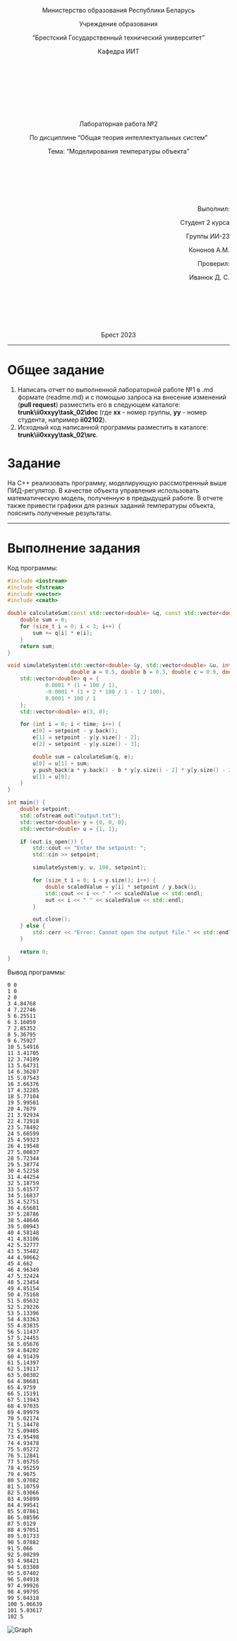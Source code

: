<p align="center"> Министерство образования Республики Беларусь</p>
<p align="center">Учреждение образования</p>
<p align="center">“Брестский Государственный технический университет”</p>
<p align="center">Кафедра ИИТ</p>
<br><br><br><br><br><br><br>
<p align="center">Лабораторная работа №2</p>
<p align="center">По дисциплине “Общая теория интеллектуальных систем”</p>
<p align="center">Тема: “Моделирования температуры объекта”</p>
<br><br><br><br><br>
<p align="right">Выполнил:</p>
<p align="right">Студент 2 курса</p>
<p align="right">Группы ИИ-23</p>
<p align="right">Кононов А.М.</p>
<p align="right">Проверил:</p>
<p align="right">Иванюк Д. С.</p>
<br><br><br><br><br>
<p align="center">Брест 2023</p>

---

# Общее задание #
1. Написать отчет по выполненной лабораторной работе №1 в .md формате (readme.md) и с помощью запроса на внесение изменений (**pull request**) разместить его в следующем каталоге: **trunk\ii0xxyy\task_02\doc** (где **xx** - номер группы, **yy** - номер студента, например **ii02102**).
2. Исходный код написанной программы разместить в каталоге: **trunk\ii0xxyy\task_02\src**.

# Задание #
На C++ реализовать программу, моделирующую рассмотренный выше ПИД-регулятор.  В качестве объекта управления использовать математическую модель, полученную в предыдущей работе.
В отчете также привести графики для разных заданий температуры объекта, пояснить полученные результаты.

---

# Выполнение задания #

Код программы:
```C++
#include <iostream>
#include <fstream>
#include <vector>
#include <cmath>

double calculateSum(const std::vector<double> &q, const std::vector<double> &e) {
    double sum = 0;
    for (size_t i = 0; i < 3; i++) {
        sum += q[i] * e[i];
    }
    return sum;
}

void simulateSystem(std::vector<double> &y, std::vector<double> &u, int time, double setpoint,
                    double a = 0.5, double b = 0.3, double c = 0.9, double d = 0.7) {
    std::vector<double> q = {
            0.0001 * (1 + 100 / 1),
            -0.0001 * (1 + 2 * 100 / 1 - 1 / 100),
            0.0001 * 100 / 1
    };
    std::vector<double> e(3, 0);

    for (int i = 0; i < time; i++) {
        e[0] = setpoint - y.back();
        e[1] = setpoint - y[y.size() - 2];
        e[2] = setpoint - y[y.size() - 3];

        double sum = calculateSum(q, e);
        u[0] = u[1] + sum;
        y.push_back(a * y.back() - b * y[y.size() - 2] * y[y.size() - 2] + c * u[0] + d * sin(u[1]));
        u[1] = u[0];
    }
}

int main() {
    double setpoint;
    std::ofstream out("output.txt");
    std::vector<double> y = {0, 0, 0};
    std::vector<double> u = {1, 1};

    if (out.is_open()) {
        std::cout << "Enter the setpoint: ";
        std::cin >> setpoint;

        simulateSystem(y, u, 100, setpoint);

        for (size_t i = 0; i < y.size(); i++) {
            double scaledValue = y[i] * setpoint / y.back();
            std::cout << i << " " << scaledValue << std::endl;
            out << i << " " << scaledValue << std::endl;
        }

        out.close();
    } else {
        std::cerr << "Error: Cannot open the output file." << std::endl;
    }

    return 0;
}


```     

Вывод программы:

    0 0
    1 0
    2 0
    3 4.84768
    4 7.22746
    5 6.25511
    6 3.16059
    7 2.85352
    8 5.36795
    9 6.75927
    10 5.54916
    11 3.41705
    12 3.74189
    13 5.64731
    14 6.36207
    15 5.07543
    16 3.66376
    17 4.32285
    18 5.77104
    19 5.99501
    20 4.7679
    21 3.92934
    22 4.72918
    23 5.78492
    24 5.66599
    25 4.59323
    26 4.19548
    27 5.00837
    28 5.72344
    29 5.38774
    30 4.52258
    31 4.44254
    32 5.18759
    33 5.61577
    34 5.16837
    35 4.52751
    36 4.65681
    37 5.28786
    38 5.48646
    39 5.00943
    40 4.58148
    41 4.83106
    42 5.32777
    43 5.35482
    44 4.90662
    45 4.662
    46 4.96349
    47 5.32424
    48 5.23454
    49 4.85154
    50 4.75168
    51 5.05632
    52 5.29226
    53 5.13396
    54 4.83363
    55 4.83835
    56 5.11437
    57 5.24455
    58 5.05676
    59 4.84202
    60 4.91439
    61 5.14397
    62 5.19117
    63 5.00302
    64 4.86681
    65 4.9759
    66 5.15191
    67 5.13943
    68 4.97035
    69 4.89979
    70 5.02174
    71 5.14478
    72 5.09405
    73 4.95498
    74 4.93478
    75 5.05272
    76 5.12841
    77 5.05755
    78 4.95259
    79 4.9675
    80 5.07082
    81 5.10759
    82 5.03066
    83 4.95899
    84 4.99541
    85 5.07861
    86 5.08596
    87 5.0129
    88 4.97051
    89 5.01733
    90 5.07882
    91 5.066
    92 5.00299
    93 4.98421
    94 5.03308
    95 5.07402
    96 5.04918
    97 4.99926
    98 4.99795
    99 5.04318
    100 5.06639
    101 5.03617
    102 5
![Graph](graphTask2.png)
